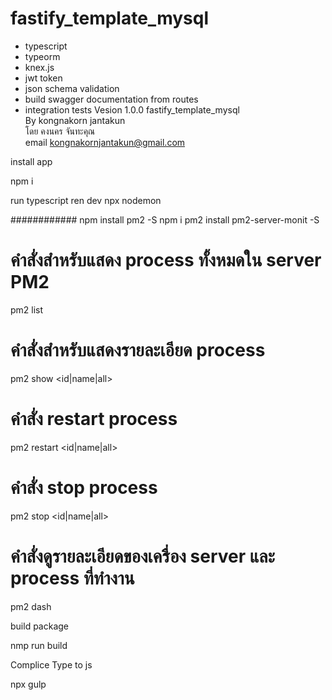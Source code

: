 # fastify_template_mysql

- typescript
- typeorm
- knex.js
- jwt token
- json schema validation
- build swagger documentation from routes
- integration tests
  Vesion 1.0.0
  fastify_template_mysql  
  By kongnakorn jantakun  
  โดย คงนคร จันทะคุณ  
  email kongnakornjantakun@gmail.com

install app

npm i

run typescript
ren dev
npx nodemon

############
npm install pm2 -S
npm i pm2 install pm2-server-monit -S

# คำสั่งสำหรับแสดง process ทั้งหมดใน server PM2

pm2 list

# คำสั่งสำหรับแสดงรายละเอียด process

pm2 show <id|name|all>

# คำสั่ง restart process

pm2 restart <id|name|all>

# คำสั่ง stop process

pm2 stop <id|name|all>

# คำสั่งดูรายละเอียดของเครื่อง server และ process ที่ทำงาน

pm2 dash

build package

nmp run build

Complice Type to js

npx gulp
